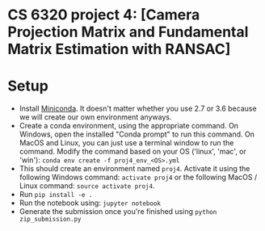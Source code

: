 # CS 6320 project 4: [Camera Projection Matrix and Fundamental Matrix Estimation with RANSAC]

# Setup
- Install <a href="https://conda.io/miniconda.html">Miniconda</a>. It doesn't matter whether you use 2.7 or 3.6 because we will create our own environment anyways.
- Create a conda environment, using the appropriate command. On Windows, open the installed "Conda prompt" to run this command. On MacOS and Linux, you can just use a terminal window to run the command. Modify the command based on your OS ('linux', 'mac', or 'win'): `conda env create -f proj4_env_<OS>.yml`
- This should create an environment named `proj4`. Activate it using the following Windows command: `activate proj4` or the following MacOS / Linux command: `source activate proj4`.
- Run `pip install -e .`
- Run the notebook using: `jupyter notebook`
- Generate the submission once you're finished using `python zip_submission.py`
